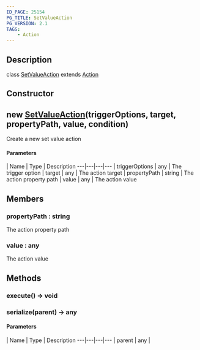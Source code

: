 ```yaml
---
ID_PAGE: 25154
PG_TITLE: SetValueAction
PG_VERSION: 2.1
TAGS:
    - Action
---
```

## Description

class [SetValueAction](/classes/2.5/SetValueAction) extends [Action](/classes/2.5/Action)



## Constructor

## new [SetValueAction](/classes/2.5/SetValueAction)(triggerOptions, target, propertyPath, value, condition)

Create a new set value action

#### Parameters
 | Name | Type | Description
---|---|---|---
 | triggerOptions | any |     The trigger option
 | target | any |     The action target
 | propertyPath | string |     The action property path
 | value | any |     The action value
## Members

### propertyPath : string

The action property path

### value : any

The action value

## Methods

### execute() &rarr; void


### serialize(parent) &rarr; any



#### Parameters
 | Name | Type | Description
---|---|---|---
 | parent | any |  

